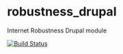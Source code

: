 robustness_drupal
=================

Internet Robustness Drupal module

[![Build Status](https://travis-ci.org/berkmancenter/robustness_drupal.png?branch=master)](https://travis-ci.org/berkmancenter/robustness_drupal)
